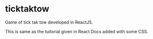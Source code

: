 # ticktaktow
Game of tick tak tow developed in ReactJS.

This is same as the tuitorial given in React Docs added with some CSS.
